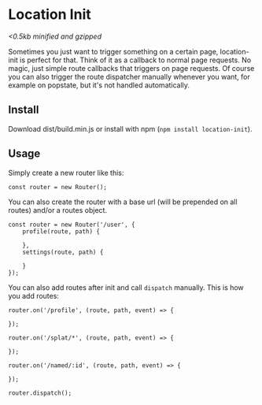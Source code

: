 Location Init
=============
_<0.5kb minified and gzipped_

Sometimes you just want to trigger something on a certain page, location-init is perfect for that. Think of it as a callback to normal page requests. No magic, just simple route callbacks that triggers on page requests. Of course you can also trigger the route dispatcher manually whenever you want, for example on popstate, but it's not handled automatically.

## Install

Download dist/build.min.js or install with npm (`npm install location-init`).

## Usage

Simply create a new router like this:

    const router = new Router();

You can also create the router with a base url (will be prepended on all routes) and/or a routes object.

    const router = new Router('/user', {
    	profile(route, path) {

    	},
    	settings(route, path) {

    	}
    });

You can also add routes after init and call `dispatch` manually. This is how you add routes:

    router.on('/profile', (route, path, event) => {

    });

    router.on('/splat/*', (route, path, event) => {

    });

    router.on('/named/:id', (route, path, event) => {

    });

    router.dispatch();
